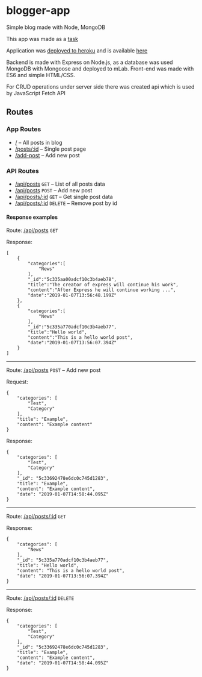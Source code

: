 # blogger-app
Simple blog made with Node, MongoDB

This app was made as a [task](https://kodaktor.ru/blogapi2.pdf)

Application was [deployed to heroku](https://limitless-reef-49721.herokuapp.com) and is available [here](https://limitless-reef-49721.herokuapp.com)

Backend is made with Express on Node.js, as a database was used MongoDB with Mongoose and deployed to mLab.
Front-end was made with ES6 and simple HTML/CSS.

For CRUD operations under server side there was created api which is used by JavaScript Fetch API

## Routes

### App Routes

* [/](https://limitless-reef-49721.herokuapp.com) – All posts in blog
* [/posts/:id](https://limitless-reef-49721.herokuapp.com/posts/5c335a770adcf10c3b4aeb77) – Single post page
* [/add-post](https://limitless-reef-49721.herokuapp.com/add-post) – Add new post

### API Routes

* [/api/posts](https://limitless-reef-49721.herokuapp.com/api/posts) `GET` – List of all posts data
* [/api/posts](https://limitless-reef-49721.herokuapp.com/api/posts) `POST` – Add new post
* [/api/posts/:id](https://limitless-reef-49721.herokuapp.com/posts/5c335a770adcf10c3b4aeb77) `GET` – Get single post data
* [/api/posts/:id](https://limitless-reef-49721.herokuapp.com/posts/5c335a770adcf10c3b4aeb77) `DELETE` – Remove post by id

#### Response examples

Route: [/api/posts](https://limitless-reef-49721.herokuapp.com/api/posts) `GET`

Response: 
```
[
    {
        "categories":[
            "News"
        ],
        "_id":"5c335aa00adcf10c3b4aeb78",
        "title":"The creator of express will continue his work",
        "content":"After Express he will continue working ...",
        "date":"2019-01-07T13:56:48.199Z"
    },
    {
        "categories":[
            "News"
        ],
        "_id":"5c335a770adcf10c3b4aeb77",
        "title":"Hello world",
        "content":"This is a hello world post",
        "date":"2019-01-07T13:56:07.394Z"
    }
]
```
---

Route: [/api/posts](https://limitless-reef-49721.herokuapp.com/api/posts) `POST` – Add new post

Request: 
```
{
    "categories": [
        "Test",
        "Category"
    ],
    "title": "Example",
    "content": "Example content"
}
```
Response: 
```
{
    "categories": [
        "Test",
        "Category"
    ],
    "_id": "5c33692478e6dc0c745d1283",
    "title": "Example",
    "content": "Example content",
    "date": "2019-01-07T14:58:44.095Z"
}
```
---

Route: [/api/posts/:id](https://limitless-reef-49721.herokuapp.com/posts/5c335a770adcf10c3b4aeb77) `GET` 

Response:
```
{
    "categories": [
        "News"
    ],
    "_id": "5c335a770adcf10c3b4aeb77",
    "title": "Hello world",
    "content": "This is a hello world post",
    "date": "2019-01-07T13:56:07.394Z"
}
```
---

Route: [/api/posts/:id](https://limitless-reef-49721.herokuapp.com/posts/5c335a770adcf10c3b4aeb77) `DELETE` 

Response:
```
{
    "categories": [
        "Test",
        "Category"
    ],
    "_id": "5c33692478e6dc0c745d1283",
    "title": "Example",
    "content": "Example content",
    "date": "2019-01-07T14:58:44.095Z"
}
```
